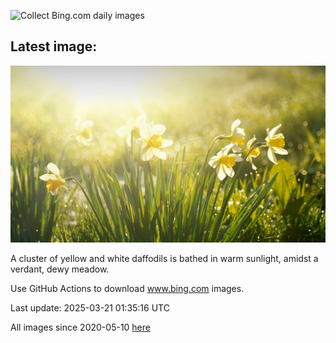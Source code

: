 ![Collect Bing.com daily images](https://github.com/counter2015/bing-daily-images/workflows/Collect%20Bing.com%20daily%20images/badge.svg)
## Latest image:
![](images/SpringDaffodils.jpg)

A cluster of yellow and white daffodils is bathed in warm sunlight, amidst a verdant, dewy meadow.

Use GitHub Actions to download www.bing.com images.

Last update: 2025-03-21 01:35:16 UTC

All images since 2020-05-10 [here](https://github.com/counter2015/bing-daily-images/tree/master/images)
